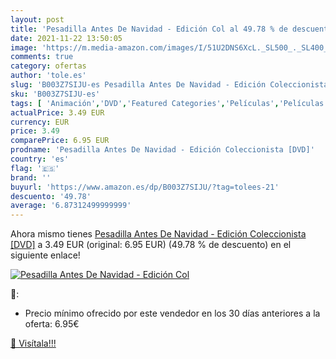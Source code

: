 ```yaml
---
layout: post
title: 'Pesadilla Antes De Navidad - Edición Col al 49.78 % de descuento'
date: 2021-11-22 13:50:05
image: 'https://m.media-amazon.com/images/I/51U2DNS6XcL._SL500_._SL400_.jpg'
comments: true
category: ofertas
author: 'tole.es'
slug: 'B003Z7SIJU-es Pesadilla Antes De Navidad - Edición Coleccionista [DVD]'
sku: 'B003Z7SIJU-es'
tags: [ 'Animación','DVD','Featured Categories','Películas','Películas y TV','navidad', ]
actualPrice: 3.49 EUR
currency: EUR
price: 3.49
comparePrice: 6.95 EUR
prodname: 'Pesadilla Antes De Navidad - Edición Coleccionista [DVD]'
country: 'es'
flag: '🇪🇸'
brand: ''
buyurl: 'https://www.amazon.es/dp/B003Z7SIJU/?tag=tolees-21'
descuento: '49.78'
average: '6.87312499999999'
---
```


Ahora mismo tienes [Pesadilla Antes De Navidad - Edición Coleccionista [DVD]](https://www.amazon.es/dp/B003Z7SIJU/?tag=tolees-21) a 3.49 EUR (original: 6.95 EUR) (49.78 %  de descuento) en el siguiente enlace!

[![Pesadilla Antes De Navidad - Edición Col](https://m.media-amazon.com/images/I/51U2DNS6XcL._SL500_._SL400_.jpg)](https://www.amazon.es/dp/B003Z7SIJU/?tag=tolees-21)

🔎:

- Precio mínimo ofrecido por este vendedor en los 30 días anteriores a la oferta: 6.95€

[🛒 Visítala!!!](https://www.amazon.es/dp/B003Z7SIJU/?tag=tolees-21)
